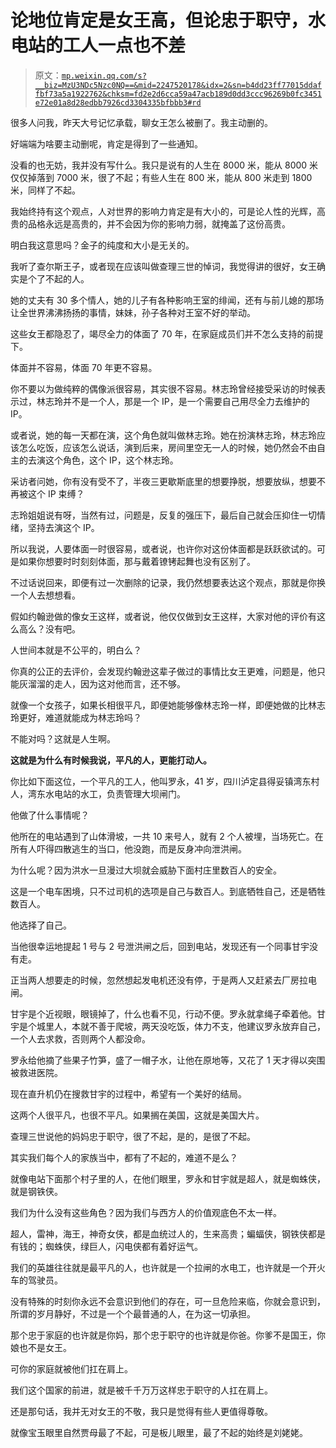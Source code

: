 # 论地位肯定是女王高，但论忠于职守，水电站的工人一点也不差

> 原文：[`mp.weixin.qq.com/s?__biz=MzU3NDc5Nzc0NQ==&mid=2247520178&idx=2&sn=b4dd23ff77015ddaffbf73a5a1922762&chksm=fd2e2d6cca59a47acb189d0dd3ccc96269b0fc3451e72e01a8d28edbb7926cd3304335bfbbb3#rd`](http://mp.weixin.qq.com/s?__biz=MzU3NDc5Nzc0NQ==&mid=2247520178&idx=2&sn=b4dd23ff77015ddaffbf73a5a1922762&chksm=fd2e2d6cca59a47acb189d0dd3ccc96269b0fc3451e72e01a8d28edbb7926cd3304335bfbbb3#rd)

很多人问我，昨天大号记忆承载，聊女王怎么被删了。我主动删的。

好端端为啥要主动删呢，肯定是得到了一些通知。 

没看的也无妨，我并没有写什么。我只是说有的人生在 8000 米，能从 8000 米仅仅掉落到 7000 米，很了不起；有些人生在 800 米，能从 800 米走到 1800 米，同样了不起。 

我始终持有这个观点，人对世界的影响力肯定是有大小的，可是论人性的光辉，高贵的品格永远是高贵的，并不会因为你的影响力弱，就掩盖了这份高贵。 

明白我这意思吗？金子的纯度和大小是无关的。

我听了查尔斯王子，或者现在应该叫做查理三世的悼词，我觉得讲的很好，女王确实是个了不起的人。 

她的丈夫有 30 多个情人，她的儿子有各种影响王室的绯闻，还有与前儿媳的那场让全世界沸沸扬扬的事情，妹妹，孙子各种对王室不好的举动。 

这些女王都隐忍了，竭尽全力的体面了 70 年，在家庭成员们并不怎么支持的前提下。

体面并不容易，体面 70 年更不容易。 

你不要以为做纯粹的偶像派很容易，其实很不容易。林志玲曾经接受采访的时候表示过，林志玲并不是一个人，那是一个 IP，是一个需要自己用尽全力去维护的 IP。 

或者说，她的每一天都在演，这个角色就叫做林志玲。她在扮演林志玲，林志玲应该怎么吃饭，应该怎么说话，演到后来，房间里空无一人的时候，她仍然会不由自主的去演这个角色，这个 IP，这个林志玲。 

采访者问她，你有没有受不了，半夜三更歇斯底里的想要挣脱，想要放纵，想要不再被这个 IP 束缚？ 

志玲姐姐说有呀，当然有过，问题是，反复的强压下，最后自己就会压抑住一切情绪，坚持去演这个 IP。

所以我说，人要体面一时很容易，或者说，也许你对这份体面都是跃跃欲试的。可是如果你想要时时刻刻体面，那与戴着镣铐起舞也没有区别了。 

不过话说回来，即便有过一次删除的记录，我仍然想要表达这个观点，那就是你换一个人去想想看。 

假如约翰逊做的像女王这样，或者说，他仅仅做到女王这样，大家对他的评价有这么高么？没有吧。 

人世间本就是不公平的，明白么？ 

你真的公正的去评价，会发现约翰逊这辈子做过的事情比女王更难，问题是，他只能灰溜溜的走人，因为这对他而言，还不够。

就像一个女孩子，如果长相很平凡，即便她能够像林志玲一样，即便她做的比林志玲更好，难道就能成为林志玲吗？ 

不能对吗？这就是人生啊。 

**这就是为什么有时候我说，平凡的人，更能打动人。** 

你比如下面这位，一个平凡的工人，他叫罗永，41 岁，四川泸定县得妥镇湾东村人，湾东水电站的水工，负责管理大坝闸门。 

他做了什么事情呢？ 

他所在的电站遇到了山体滑坡，一共 10 来号人，就有 2 个人被埋，当场死亡。在所有人吓得四散逃生的当口，他没跑，而是反身冲向泄洪闸。

为什么呢？因为洪水一旦漫过大坝就会威胁下面村庄里数百人的安全。 

这是一个电车困境，只不过司机的选项是自己与数百人。到底牺牲自己，还是牺牲数百人。 

他选择了自己。

当他很幸运地提起 1 号与 2 号泄洪闸之后，回到电站，发现还有一个同事甘宇没有走。

正当两人想要走的时候，忽然想起发电机还没有停，于是两人又赶紧去厂房拉电闸。 

甘宇是个近视眼，眼镜掉了，什么也看不见，行动不便。罗永就拿绳子牵着他。甘宇是个城里人，本就不善于爬坡，两天没吃饭，体力不支，他建议罗永放弃自己，一个人去求救，否则两个人都没命。

罗永给他摘了些果子竹笋，盛了一帽子水，让他在原地等，又花了 1 天才得以突围被救进医院。 

现在直升机仍在搜救甘宇的过程中，希望有一个美好的结局。

这两个人很平凡，也很不平凡。如果搁在美国，这就是美国大片。 

查理三世说他的妈妈忠于职守，很了不起，是的，是很了不起。

其实我们每个人的家族当中，都有了不起的，难道不是么？ 

就像电站下面那个村子里的人，在他们眼里，罗永和甘宇就是超人，就是蜘蛛侠，就是钢铁侠。 

我们为什么没有这些角色？因为我们与西方人的价值观底色不太一样。 

超人，雷神，海王，神奇女侠，都是血统过人的，生来高贵；蝙蝠侠，钢铁侠都是有钱的；蜘蛛侠，绿巨人，闪电侠都有着好运气。

我们的英雄往往就是最平凡的人，也许就是一个拉闸的水电工，也许就是一个开火车的驾驶员。 

没有特殊的时刻你永远不会意识到他们的存在，可一旦危险来临，你就会意识到，所谓的岁月静好，不过是一个个最普通的人，在为这一切承担。

那个忠于家庭的也许就是你妈，那个忠于职守的也许就是你爸。你爹不是国王，你娘也不是女王。 

可你的家庭就被他们扛在肩上。

我们这个国家的前进，就是被千千万万这样忠于职守的人扛在肩上。

还是那句话，我并无对女王的不敬，我只是觉得有些人更值得尊敬。

就像宝玉眼里自然贾母最了不起，可是板儿眼里，最了不起的始终是刘姥姥。